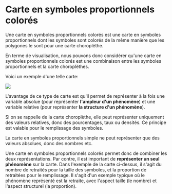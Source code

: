 # Carte en symboles proportionnels colorés

Une carte en symboles proportionnels colorés est une carte en symboles proportionnels dont les symboles sont colorés de la même manière que les polygones le sont pour une carte choroplèthe.

En terme de visualisation, nous pouvons donc considérer qu'une carte en symboles proportionnels colorés est une combinaison entre les symboles proportionnels et la carte choroplèthes.

Voici un exemple d'une telle carte:

![](assets/NZ-carte-symb-prop.webp)

L'avantage de ce type de carte est qu'il permet de représenter à la fois une variable absolue (pour représenter **l'ampleur d'un phénomène**) et une variable relative (pour représenter **la structure d'un phénomène**).

Si on se rappelle de la carte choroplèthe, elle peut représenter uniquement des valeurs relatives, donc des pourcentages, taux ou densités. Ce principe est valable pour le remplissage des symboles.

La carte en symboles proportionnels simple ne peut représenter que des valeurs absolues, donc des nombres etc.

Une carte en symboles proportionnels colorés permet donc de combiner les deux représentations. Par contre, il est important de **représenter un seul phénomène** sur la carte. Dans l'exemple de la carte ci-dessus, il s'agit du nombre de retraités pour la taille des symboles, et la proportion de retraitées pour le remplissage. Il s'agit d'un exemple typique où le phénomène représenté est la retraite, avec l'aspect taille (le nombre) et l'aspect structurel (la proportion).
